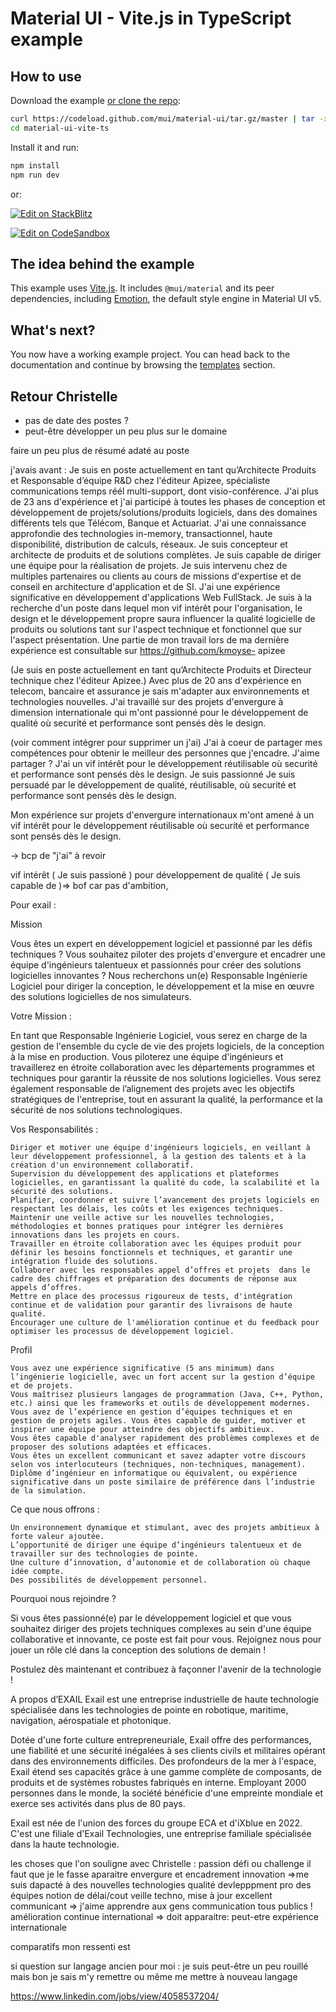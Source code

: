 # Material UI - Vite.js in TypeScript example

## How to use

Download the example [or clone the repo](https://github.com/mui/material-ui):

<!-- #default-branch-switch -->

```bash
curl https://codeload.github.com/mui/material-ui/tar.gz/master | tar -xz --strip=2 material-ui-master/examples/material-ui-vite-ts
cd material-ui-vite-ts
```

Install it and run:

```bash
npm install
npm run dev
```

or:

<!-- #default-branch-switch -->

[![Edit on StackBlitz](https://developer.stackblitz.com/img/open_in_stackblitz.svg)](https://stackblitz.com/github/mui/material-ui/tree/master/examples/material-ui-vite-ts)

[![Edit on CodeSandbox](https://codesandbox.io/static/img/play-codesandbox.svg)](https://codesandbox.io/s/github/mui/material-ui/tree/master/examples/material-ui-vite-ts)

## The idea behind the example

This example uses [Vite.js](https://github.com/vitejs/vite).
It includes `@mui/material` and its peer dependencies, including [Emotion](https://emotion.sh/docs/introduction), the default style engine in Material UI v5.

## What's next?

<!-- #default-branch-switch -->

You now have a working example project.
You can head back to the documentation and continue by browsing the [templates](https://mui.com/material-ui/getting-started/templates/) section.

## Retour Christelle

- pas de date des postes ?
- peut-être développer un peu plus sur le domaine

faire un peu plus de résumé adaté au poste

j'avais avant :
Je suis en poste actuellement en tant qu’Architecte Produits et Responsable d’équipe R&D chez
l'éditeur Apizee, spécialiste communications temps réél multi-support, dont visio-conférence.
J'ai plus de 23 ans d'expérience et j'ai participé à toutes les phases de conception et développement de
projets/solutions/produits logiciels, dans des domaines différents tels que Télécom, Banque et Actuariat. J'ai
une connaissance approfondie des technologies in-memory, transactionnel, haute disponibilité, distribution
de calculs, réseaux. Je suis concepteur et architecte de produits et de solutions complètes. Je suis capable
de diriger une équipe pour la réalisation de projets. Je suis intervenu chez de multiples partenaires ou
clients au cours de missions d'expertise et de conseil en architecture d'application et de SI. J'ai une
expérience significative en développement d'applications Web FullStack.
Je suis à la recherche d'un poste dans lequel mon vif intérêt pour l'organisation, le design et le
développement propre saura influencer la qualité logicielle de produits ou solutions tant sur l'aspect
technique et fonctionnel que sur l'aspect présentation.
Une partie de mon travail lors de ma dernière expérience est consultable sur <https://github.com/kmoyse->
apizee

(Je suis en poste actuellement en tant qu’Architecte Produits et Directeur technique chez
l'éditeur Apizee.)
Avec plus de 20 ans d'expérience en telecom, bancaire et assurance je sais m'adapter aux environnements et technologies nouvelles.
J'ai travaillé sur des projets d'envergure à dimension internationale qui m'ont passionné pour le développement de qualité où securité et performance sont pensés dès le design.

(voir comment intégrer pour supprimer un j'ai)
J'ai à coeur de partager mes compétences pour obtenir le meilleur des personnes que j'encadre.
J'aime partager ?
J'ai un vif intérêt pour le développement réutilisable où securité et performance sont pensés dès le design.
Je suis passionné
Je suis persuadé par le développement de qualité, réutilisable, où securité et performance sont pensés dès le design.

Mon expérience sur projets d'envergure internationaux m'ont amené à un vif intérêt pour le développement réutilisable où securité et performance sont pensés dès le design.

-> bcp de "j'ai" à revoir

vif intérêt ( Je suis passioné ) pour développement de qualité
( Je suis capable de )=> bof car pas d'ambition,

Pour exail :

 Mission

Vous êtes un expert en développement logiciel et passionné par les défis techniques ? Vous souhaitez piloter des projets d'envergure et encadrer une équipe d'ingénieurs talentueux et passionnés pour créer des solutions logicielles innovantes ? Nous recherchons un(e) Responsable Ingénierie Logiciel pour diriger la conception, le développement et la mise en œuvre des solutions logicielles de nos simulateurs.

Votre Mission :

En tant que Responsable Ingénierie Logiciel, vous serez en charge de la gestion de l'ensemble du cycle de vie des projets logiciels, de la conception à la mise en production. Vous piloterez une équipe d'ingénieurs et travaillerez en étroite collaboration avec les départements programmes et techniques pour garantir la réussite de nos solutions logicielles. Vous serez également responsable de l’alignement des projets avec les objectifs stratégiques de l'entreprise, tout en assurant la qualité, la performance et la sécurité de nos solutions technologiques.

Vos Responsabilités :

    Diriger et motiver une équipe d'ingénieurs logiciels, en veillant à leur développement professionnel, à la gestion des talents et à la création d'un environnement collaboratif.
    Supervision du développement des applications et plateformes logicielles, en garantissant la qualité du code, la scalabilité et la sécurité des solutions.
    Planifier, coordonner et suivre l’avancement des projets logiciels en respectant les délais, les coûts et les exigences techniques.
    Maintenir une veille active sur les nouvelles technologies, méthodologies et bonnes pratiques pour intégrer les dernières innovations dans les projets en cours.
    Travailler en étroite collaboration avec les équipes produit pour définir les besoins fonctionnels et techniques, et garantir une intégration fluide des solutions.
    Collaborer avec les responsables appel d’offres et projets  dans le cadre des chiffrages et préparation des documents de réponse aux appels d’offres.
    Mettre en place des processus rigoureux de tests, d'intégration continue et de validation pour garantir des livraisons de haute qualité.
    Encourager une culture de l'amélioration continue et du feedback pour optimiser les processus de développement logiciel.

Profil

    Vous avez une expérience significative (5 ans minimum) dans l’ingénierie logicielle, avec un fort accent sur la gestion d’équipe et de projets.
    Vous maîtrisez plusieurs langages de programmation (Java, C++, Python, etc.) ainsi que les frameworks et outils de développement modernes.
    Vous avez de l’expérience en gestion d’équipes techniques et en gestion de projets agiles. Vous êtes capable de guider, motiver et inspirer une équipe pour atteindre des objectifs ambitieux.
    Vous êtes capable d'analyser rapidement des problèmes complexes et de proposer des solutions adaptées et efficaces.
    Vous êtes un excellent communicant et savez adapter votre discours selon vos interlocuteurs (techniques, non-techniques, management).
    Diplôme d’ingénieur en informatique ou équivalent, ou expérience significative dans un poste similaire de préférence dans l’industrie de la simulation.

Ce que nous offrons :

    Un environnement dynamique et stimulant, avec des projets ambitieux à forte valeur ajoutée.
    L’opportunité de diriger une équipe d’ingénieurs talentueux et de travailler sur des technologies de pointe.
    Une culture d’innovation, d’autonomie et de collaboration où chaque idée compte.
    Des possibilités de développement personnel. 

Pourquoi nous rejoindre ?

Si vous êtes passionné(e) par le développement logiciel et que vous souhaitez diriger des projets techniques complexes au sein d'une équipe collaborative et innovante, ce poste est fait pour vous. Rejoignez nous pour jouer un rôle clé dans la conception des solutions de demain !

Postulez dès maintenant et contribuez à façonner l'avenir de la technologie !

A propos d’EXAIL
Exail est une entreprise industrielle de haute technologie spécialisée dans les technologies de pointe en robotique, maritime, navigation, aérospatiale et photonique.

Dotée d'une forte culture entrepreneuriale, Exail offre des performances, une fiabilité et une sécurité inégalées à ses clients civils et militaires opérant dans des environnements difficiles. Des profondeurs de la mer à l'espace, Exail étend ses capacités grâce à une gamme complète de composants, de produits et de systèmes robustes fabriqués en interne. Employant 2000 personnes dans le monde, la société bénéficie d'une empreinte mondiale et exerce ses activités dans plus de 80 pays.

Exail est née de l'union des forces du groupe ECA et d'iXblue en 2022. C'est une filiale d'Exail Technologies, une entreprise familiale spécialisée dans la haute technologie.

les choses que l'on souligne avec Christelle :
passion défi ou challenge il faut que je le fasse aparaitre
envergure et encadrement
innovation  =>me suis dapacté à des nouvelles technologies
qualité
devlepppment pro des équipes
notion de délai/cout
veille techno, mise à jour
excellent communicant  => j'aime apprendre aux gens
communication tous publics !
amélioration continue
international => doit apparaitre: peut-etre expérience internationale

comparatifs mon ressenti est

si question sur langage ancien pour moi : je suis peut-être un peu rouillé mais bon je sais m'y remettre
ou même me mettre à nouveau langage

<https://www.linkedin.com/jobs/view/4058537204/>
